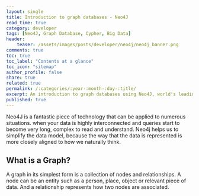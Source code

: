 ```yaml
---
layout: single
title: Introduction to graph databases - Neo4J
read_time: true
category: developer
tags: [Neo4J, Graph Database, Cypher, Big Data]
header:
    teaser: /assets/images/posts/developer/neo4j/neo4j_banner.png
comments: true
toc: true
toc_label: "Contents at a glance"
toc_icon: "sitemap"
author_profile: false
share: true
related: true
permalink: /:categories/:year-:month-:day-:title/
excerpt: An introduction to graph databases using Neo4J, world's leading opensource graph DB.
published: true
---
```


Neo4J is a fantastic piece of technology that can be applied to numerous situations.
when your data is highly interconnected and queries start to become very long, complex to read and understand.
Neo4j helps us to simplify the data model, because the way that the data is represented is more closely aligned to how we naturally think.

## What is a Graph?
A graph in its simplest form is a collection of nodes and relationships. A node can be an entity such as a person, place, object or relevant piece of data.
And a relationship represents how two nodes are associated.
